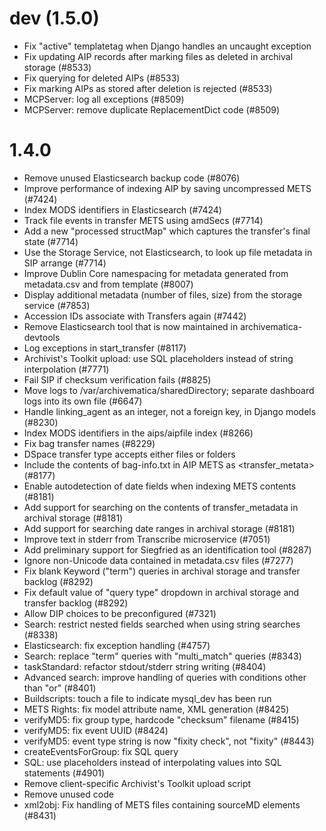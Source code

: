 dev (1.5.0)
===========

* Fix "active" templatetag when Django handles an uncaught exception
* Fix updating AIP records after marking files as deleted in archival storage (#8533)
* Fix querying for deleted AIPs (#8533)
* Fix marking AIPs as stored after deletion is rejected (#8533)
* MCPServer: log all exceptions (#8509)
* MCPServer: remove duplicate ReplacementDict code (#8509)

1.4.0
=====

* Remove unused Elasticsearch backup code (#8076)
* Improve performance of indexing AIP by saving uncompressed METS (#7424)
* Index MODS identifiers in Elasticsearch (#7424)
* Track file events in transfer METS using amdSecs (#7714)
* Add a new "processed structMap" which captures the transfer's final state (#7714)
* Use the Storage Service, not Elasticsearch, to look up file metadata in SIP arrange (#7714)
* Improve Dublin Core namespacing for metadata generated from metadata.csv and from template (#8007)
* Display additional metadata (number of files, size) from the storage service (#7853)
* Accession IDs associate with Transfers again (#7442)
* Remove Elasticsearch tool that is now maintained in archivematica-devtools
* Log exceptions in start_transfer (#8117)
* Archivist's Toolkit upload: use SQL placeholders instead of string interpolation (#7771)
* Fail SIP if checksum verification fails (#8825)
* Move logs to /var/archivematica/sharedDirectory; separate dashboard logs into its own file (#6647)
* Handle linking_agent as an integer, not a foreign key, in Django models (#8230)
* Index MODS identifiers in the aips/aipfile index (#8266)
* Fix bag transfer names (#8229)
* DSpace transfer type accepts either files or folders
* Include the contents of bag-info.txt in AIP METS as <transfer_metata> (#8177)
* Enable autodetection of date fields when indexing METS contents (#8181)
* Add support for searching on the contents of transfer_metadata in archival storage (#8181)
* Add support for searching date ranges in archival storage (#8181)
* Improve text in stderr from Transcribe microservice (#7051)
* Add preliminary support for Siegfried as an identification tool (#8287)
* Ignore non-Unicode data contained in metadata.csv files (#7277)
* Fix blank Keyword ("term") queries in archival storage and transfer backlog (#8292)
* Fix default value of "query type" dropdown in archival storage and transfer backlog (#8292)
* Allow DIP choices to be preconfigured (#7321)
* Search: restrict nested fields searched when using string searches (#8338)
* Elasticsearch: fix exception handling (#4757)
* Search: replace "term" queries with "multi_match" queries (#8343)
* taskStandard: refactor stdout/stderr string writing (#8404)
* Advanced search: improve handling of queries with conditions other than "or" (#8401)
* Buildscripts: touch a file to indicate mysql_dev has been run
* METS Rights: fix model attribute name, XML generation (#8425)
* verifyMD5: fix group type, hardcode "checksum" filename (#8415)
* verifyMD5: fix event UUID (#8424)
* verifyMD5: event type string is now "fixity check", not "fixity" (#8443)
* createEventsForGroup: fix SQL query
* SQL: use placeholders instead of interpolating values into SQL statements (#4901)
* Remove client-specific Archivist's Toolkit upload script
* Remove unused code
* xml2obj: Fix handling of METS files containing sourceMD elements (#8431)
